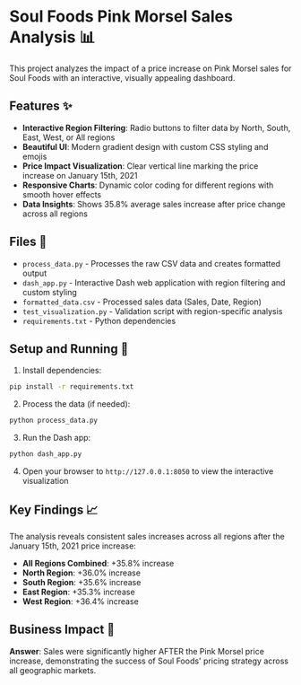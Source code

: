 # Soul Foods Pink Morsel Sales Analysis 📊

This project analyzes the impact of a price increase on Pink Morsel sales for Soul Foods with an interactive, visually appealing dashboard.

## Features ✨

- **Interactive Region Filtering**: Radio buttons to filter data by North, South, East, West, or All regions
- **Beautiful UI**: Modern gradient design with custom CSS styling and emojis
- **Price Impact Visualization**: Clear vertical line marking the price increase on January 15th, 2021
- **Responsive Charts**: Dynamic color coding for different regions with smooth hover effects
- **Data Insights**: Shows 35.8% average sales increase after price change across all regions

## Files 📁

- `process_data.py` - Processes the raw CSV data and creates formatted output
- `dash_app.py` - Interactive Dash web application with region filtering and custom styling
- `formatted_data.csv` - Processed sales data (Sales, Date, Region)
- `test_visualization.py` - Validation script with region-specific analysis
- `requirements.txt` - Python dependencies

## Setup and Running 🚀

1. Install dependencies:
```bash
pip install -r requirements.txt
```

2. Process the data (if needed):
```bash
python process_data.py
```

3. Run the Dash app:
```bash
python dash_app.py
```

4. Open your browser to `http://127.0.0.1:8050` to view the interactive visualization

## Key Findings 📈

The analysis reveals consistent sales increases across all regions after the January 15th, 2021 price increase:

- **All Regions Combined**: +35.8% increase
- **North Region**: +36.0% increase  
- **South Region**: +35.6% increase
- **East Region**: +35.3% increase
- **West Region**: +36.4% increase

## Business Impact 💼

**Answer**: Sales were significantly higher AFTER the Pink Morsel price increase, demonstrating the success of Soul Foods' pricing strategy across all geographic markets.